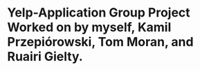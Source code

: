 # Yelp-Application Group Project Worked on by myself, Kamil Przepiórowski, Tom Moran, and Ruairi Gielty. 

